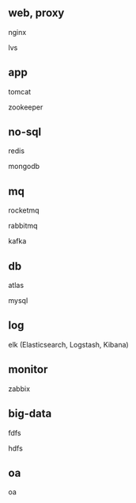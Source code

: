## web, proxy
nginx

lvs

## app
tomcat

zookeeper

## no-sql
redis

mongodb

## mq 
rocketmq

rabbitmq

kafka

## db
atlas

mysql

## log

elk (Elasticsearch, Logstash, Kibana)


## monitor
zabbix

## big-data

fdfs

hdfs

## oa
oa

